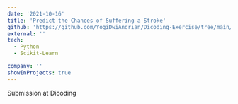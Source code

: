 ```yaml
---
date: '2021-10-16'
title: 'Predict the Chances of Suffering a Stroke'
github: 'https://github.com/YogiDwiAndrian/Dicoding-Exercise/tree/main/Machine%20Learning%20Path/Machine%20Learning%20Terapan/Submission-1'
external: ''
tech:
  - Python
  - Scikit-Learn

company: ''
showInProjects: true
---
```


Submission at Dicoding
